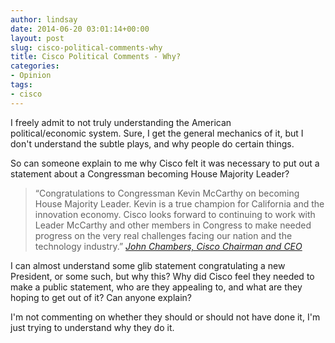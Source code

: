 ```yaml
---
author: lindsay
date: 2014-06-20 03:01:14+00:00
layout: post
slug: cisco-political-comments-why
title: Cisco Political Comments - Why?
categories:
- Opinion
tags:
- cisco
---
```


I freely admit to not truly understanding the American political/economic system. Sure, I get the general mechanics of it, but I don't understand the subtle plays, and why people do certain things.

So can someone explain to me why Cisco felt it was necessary to put out a statement about a Congressman becoming House Majority Leader?

> “Congratulations to Congressman Kevin McCarthy on becoming House Majority Leader. Kevin is a true champion for California and the innovation economy. Cisco looks forward to continuing to work with Leader McCarthy and other members in Congress to make needed progress on the very real challenges facing our nation and the technology industry.”
_[John Chambers, Cisco Chairman and CEO](http://blogs.cisco.com/news/cisco-ceo-statement-on-election-of-u-s-house-majority-leader/)_

I can almost understand some glib statement congratulating a new President, or some such, but why this? Why did Cisco feel they needed to make a public statement, who are they appealing to, and what are they hoping to get out of it? Can anyone explain?

I'm not commenting on whether they should or should not have done it, I'm just trying to understand why they do it.
